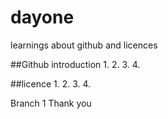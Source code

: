 # dayone
learnings about github and licences

##Github introduction
1.
2.
3.
4.

##licence
1.
2.
3.
4.

Branch 1 Thank you 

